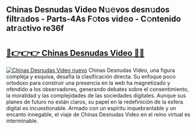 ## Chinas Desnudas Video N𝚞𝚎vos desn𝚞dos filtr𝚊dos - Parts-4As F𝚘tos vid𝚎o - C𝚘ntenido atr𝚊ctivo re36f

# <h2><a href="http://mb2i6h.tromn.icu/?c=Chinas+Desnudas+Video">🔗👉👉👉 Chinas Desnudas Video 🔗🔗</a></h2>

[![Chinas Desnudas Video nuevo](https://i.imgur.com/pEAQMta.gif)](http://mb2i6h.tromn.icu/?c=Chinas+Desnudas+Video)
Chinas Desnudas Video, una figura compleja y esquiva, desafía la clasificación directa. Su enfoque poco ortodoxo para construir una presencia en la web ha magnetizado y ofendido a los observadores, generando debates sobre el consentimiento, la moralidad y las complejidades de las sociedades digitales. Aunque sus planes de futuro no están claros, su papel en la redefinición de la esfera digital es incuestionable. Armado con un espíritu inquebrantable y un encanto innegable, el viaje de Chinas Desnudas Video en el reino virtual es interminable.
